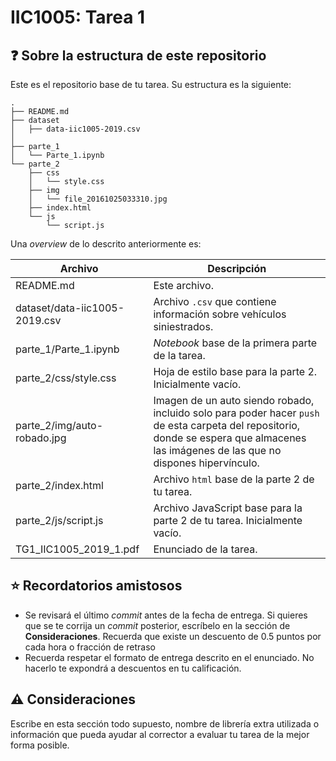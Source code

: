 # IIC1005: Tarea 1

## :question: Sobre la estructura de este repositorio

Este es el repositorio base de tu tarea. Su estructura es la siguiente:

```
.
├── README.md
├── dataset
│   ├── data-iic1005-2019.csv
│
├── parte_1
│   └── Parte_1.ipynb
└── parte_2
    ├── css
    │   └── style.css
    ├── img
    │   └── file_20161025033310.jpg
    ├── index.html
    └── js
        └── script.js
```

Una *overview* de lo descrito anteriormente es:

| Archivo                       | Descripción                                                  |
| ----------------------------- | ------------------------------------------------------------ |
| README.md                     | Este archivo.                                                |
| dataset/data-iic1005-2019.csv | Archivo ```.csv``` que contiene información sobre vehículos siniestrados. |
| parte_1/Parte_1.ipynb         | *Notebook* base de la primera parte de la tarea.             |
| parte_2/css/style.css         | Hoja de estilo base para la parte 2. Inicialmente vacío.     |
| parte_2/img/auto-robado.jpg   | Imagen de un auto siendo robado, incluido solo para poder hacer ```push``` de esta carpeta del repositorio, donde se espera que almacenes las imágenes de las que no dispones hipervínculo. |
| parte_2/index.html            | Archivo ```html``` base de la parte 2 de tu tarea.           |
| parte_2/js/script.js          | Archivo JavaScript base para la parte 2 de tu tarea. Inicialmente vacío. |
| TG1_IIC1005_2019_1.pdf        | Enunciado de la tarea.                                       |

## :star: Recordatorios amistosos

- Se revisará el último *commit* antes de la fecha de entrega. Si quieres que se te corrija un *commit* posterior, escríbelo en la sección de **Consideraciones**. Recuerda que existe un descuento de 0.5 puntos por cada hora o fracción de retraso
- Recuerda respetar el formato de entrega descrito en el enunciado. No hacerlo te expondrá a descuentos en tu calificación.

## :warning: Consideraciones

Escribe en esta sección todo supuesto, nombre de librería extra utilizada o información que pueda ayudar al corrector a evaluar tu tarea de la mejor forma posible.
